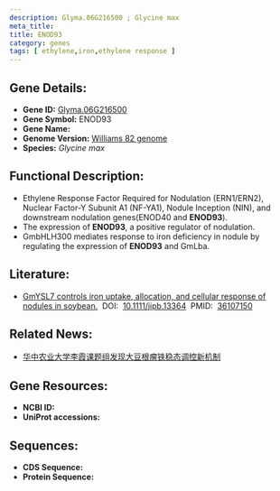 ```yaml
---
description: Glyma.06G216500 ; Glycine max
meta_title:
title: ENOD93
category: genes
tags: [ ethylene,iron,ethylene response ]
---
```


## Gene Details:
- **Gene ID:**	[Glyma.06G216500](https://www.maizegdb.org/gene_center/gene/Glyma.06G216500)
- **Gene Symbol:** ENOD93
- **Gene Name:** 
- **Genome Version:** [Williams 82 genome]()
- **Species:** *Glycine max*

## Functional Description:
   - Ethylene Response Factor Required for Nodulation (ERN1/ERN2), Nuclear Factor-Y Subunit A1 (NF-YA1), Nodule Inception (NIN), and downstream nodulation genes(ENOD40 and **ENOD93**).
   - The expression of **ENOD93**, a positive regulator of nodulation.
   - GmbHLH300 mediates response to iron deficiency in nodule by regulating the expression of **ENOD93** and GmLba.

## Literature:
   - [GmYSL7 controls iron uptake, allocation, and cellular response of nodules in soybean.]( https://onlinelibrary.wiley.com/doi/10.1111/jipb.13364)&nbsp;&nbsp;DOI:&nbsp;&nbsp;[10.1111/jipb.13364](https://onlinelibrary.wiley.com/doi/10.1111/jipb.13364)&nbsp;&nbsp;PMID:&nbsp;&nbsp;[36107150](https://pubmed.ncbi.nlm.nih.gov/36107150/)

## Related News:
   - [华中农业大学李霞课题组发现大豆根瘤铁稳态调控新机制](https://mp.weixin.qq.com/s?__biz=MzIyOTY2NDYyNQ==&mid=2247553922&idx=3&sn=831cb3b554c508b91b621ad47270cfa1&chksm=e8bd619cdfcae88a8217eca52312abae3e7f0b5aea5082bb60741ccf43e8813e55aab0430388&scene=27#wechat_redirect)

## Gene Resources:
- **NCBI ID:** [](https://www.ncbi.nlm.nih.gov/gene/?term=)
- **UniProt accessions:** [](https://www.uniprot.org/uniprotkb//entry)

## Sequences:
- **CDS Sequence:**
- **Protein Sequence:**
